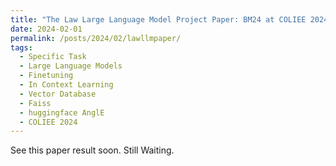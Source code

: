 ```yaml
---
title: "The Law Large Language Model Project Paper: BM24 at COLIEE 2024: Case and Statute Retrieval by Semantic Similarity"
date: 2024-02-01
permalink: /posts/2024/02/lawllmpaper/
tags:
  - Specific Task
  - Large Language Models
  - Finetuning
  - In Context Learning
  - Vector Database
  - Faiss
  - huggingface AnglE 
  - COLIEE 2024
---
```


See this paper result soon. Still Waiting.

